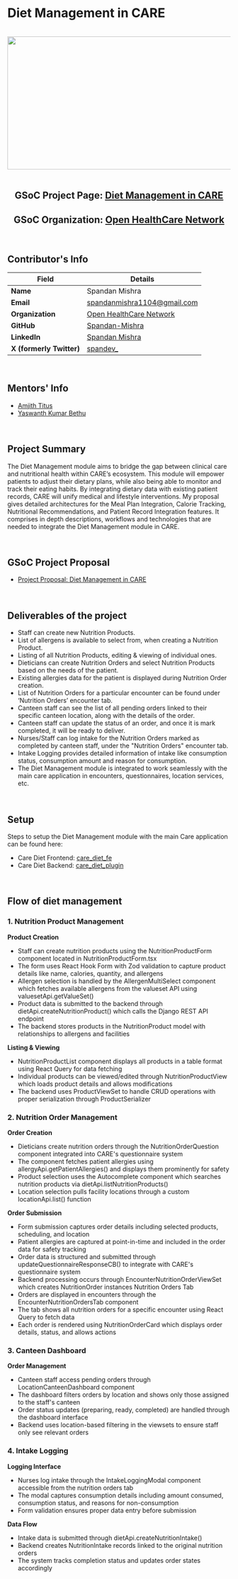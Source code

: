 # Diet Management in CARE

<br />

<div align="center">
    <img src="https://github.com/user-attachments/assets/3be0b18e-9cd8-4b84-85de-74455d42a6bf" height="300" width="600">
</div>

<br />

<div align="center">

## **GSoC Project Page:** [Diet Management in CARE](https://summerofcode.withgoogle.com/programs/2025/projects/7T36c0fb)

## **GSoC Organization:** [Open HealthCare Network](https://ohc.network/)

</div>

<br />

## Contributor's Info

| Field | Details |
|-------|---------|
| **Name** | Spandan Mishra |
| **Email** | [spandanmishra1104@gmail.com](mailto:spandanmishra1104@gmail.com) |
| **Organization** | [Open HealthCare Network](https://ohc.network/) |
| **GitHub** | [Spandan-Mishra](https://github.com/Spandan-Mishra) |
| **LinkedIn** | [Spandan Mishra](https://in.linkedin.com/in/spandan-mishra-a584b7302) |
| **X (formerly Twitter)** | [spandev_](https://x.com/spandev_) |

<br />

## Mentors' Info

- [Amjith Titus](https://github.com/amjithtitus09)
- [Yaswanth Kumar Bethu](https://github.com/yash-learner)

<br />

## Project Summary

The Diet Management module aims to bridge the gap between clinical care and nutritional health within CARE’s ecosystem. This module will empower patients to adjust their dietary plans, while also being able to monitor and track their eating habits. By integrating dietary data with existing patient records, CARE will unify medical and lifestyle interventions. My proposal gives detailed architectures for the Meal Plan Integration, Calorie Tracking, Nutritional Recommendations, and Patient Record Integration features. It comprises in depth descriptions, workflows and technologies that are needed to integrate the Diet Management module in CARE.

<br />

## GSoC Project Proposal

- [Project Proposal: Diet Management in CARE](https://github.com/Spandan-Mishra/GSoC-2025/blob/main/docs/GSoC-2025-Accepted-Proposal.pdf)

<br />

## Deliverables of the project

- Staff can create new Nutrition Products.
- List of allergens is available to select from, when creating a Nutrition Product.
-	Listing of all Nutrition Products, editing & viewing of individual ones.
-	Dieticians can create Nutrition Orders and select Nutrition Products based on the needs of the patient.
-	Existing allergies data for the patient is displayed during Nutrition Order creation.
-	List of Nutrition Orders for a particular encounter can be found under ‘Nutrition Orders’ encounter tab.
-	Canteen staff can see the list of all pending orders linked to their specific canteen location, along with the details of the order.
-	Canteen staff can update the status of an order, and once it is mark completed, it will be ready to deliver.
-	Nurses/Staff can log intake for the Nutrition Orders marked as completed by canteen staff, under the "Nutrition Orders" encounter tab.
-	Intake Logging provides detailed information of intake like consumption status, consumption amount and reason for consumption.
-	The Diet Management module is integrated to work seamlessly with the main care application in encounters, questionnaires, location services, etc.

<br />

## Setup

Steps to setup the Diet Management module with the main Care application can be found here:
-	Care Diet Frontend: [care_diet_fe](https://github.com/Spandan-Mishra/care_diet_fe/blob/main/README.md)
-	Care Diet Backend: [care_diet_plugin](https://github.com/Spandan-Mishra/care_diet_plugin/blob/main/README.md)

<br />

## Flow of diet management

### 1. Nutrition Product Management

**Product Creation**

-	Staff can create nutrition products using the NutritionProductForm component located in NutritionProductForm.tsx
-	The form uses React Hook Form with Zod validation to capture product details like name, calories, quantity, and allergens
-	Allergen selection is handled by the AllergenMultiSelect component which fetches available allergens from the valueset API using valuesetApi.getValueSet()
-	Product data is submitted to the backend through dietApi.createNutritionProduct() which calls the Django REST API endpoint
-	The backend stores products in the NutritionProduct model with relationships to allergens and facilities

**Listing & Viewing**

-	NutritionProductList component displays all products in a table format using React Query for data fetching
-	Individual products can be viewed/edited through NutritionProductView which loads product details and allows modifications
-	The backend uses ProductViewSet to handle CRUD operations with proper serialization through ProductSerializer

### 2. Nutrition Order Management

**Order Creation**

-	Dieticians create nutrition orders through the NutritionOrderQuestion component integrated into CARE's questionnaire system
-	The component fetches patient allergies using allergyApi.getPatientAllergies() and displays them prominently for safety
-	Product selection uses the Autocomplete component which searches nutrition products via dietApi.listNutritionProducts()
-	Location selection pulls facility locations through a custom locationApi.list() function

**Order Submission**

-	Form submission captures order details including selected products, scheduling, and location
-	Patient allergies are captured at point-in-time and included in the order data for safety tracking
-	Order data is structured and submitted through updateQuestionnaireResponseCB() to integrate with CARE's questionnaire system
-	Backend processing occurs through EncounterNutritionOrderViewSet which creates NutritionOrder instances
Nutrition Orders Tab
-	Orders are displayed in encounters through the EncounterNutritionOrdersTab component
-	The tab shows all nutrition orders for a specific encounter using React Query to fetch data
-	Each order is rendered using NutritionOrderCard which displays order details, status, and allows actions


### 3. Canteen Dashboard

**Order Management**

-	Canteen staff access pending orders through LocationCanteenDashboard component
-	The dashboard filters orders by location and shows only those assigned to the staff's canteen
-	Order status updates (preparing, ready, completed) are handled through the dashboard interface
-	Backend uses location-based filtering in the viewsets to ensure staff only see relevant orders

### 4. Intake Logging

**Logging Interface**

-	Nurses log intake through the IntakeLoggingModal component accessible from the nutrition orders tab
-	The modal captures consumption details including amount consumed, consumption status, and reasons for non-consumption
-	Form validation ensures proper data entry before submission

**Data Flow**

-	Intake data is submitted through dietApi.createNutritionIntake()
-	Backend creates NutritionIntake records linked to the original nutrition orders
-	The system tracks completion status and updates order states accordingly

<br />